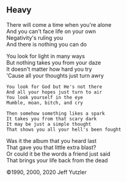 ## Heavy

There will come a time when you're alone   
And you can't face life on your own   
Negativity's ruling you   
And there is nothing you can do   

You look for light in many ways   
But nothing takes you from your daze   
It doesn't matter how hard you try   
'Cause all your thoughts just turn awry   

    You look for God but He's not there   
    And all your hopes just turn to air    
    You look yourself in the eye    
    Mumble, moan, bitch, and cry   

    Then somehow something likes a spark
    It takes you from that scary dark
    It may be just a simple thought
    That shows you all your hell's been fought
    
Was it the album that you heard last    
That gave you that little extra blast?    
Or could it be the words a friend just said    
That brings your life back from the dead    

©1990, 2000, 2020 Jeff Yutzler
